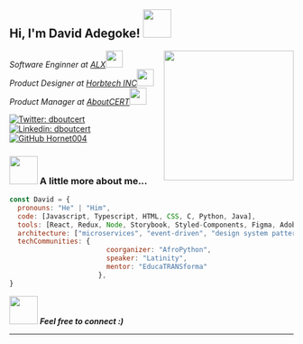 <h2> Hi, I'm David Adegoke! <img src="https://media.giphy.com/media/mGcNjsfWAjY5AEZNw6/giphy.gif" width="50"></h2>
<img align='right' src="https://media.giphy.com/media/hpF9R9M1PHN5e5liSx/giphy.gif?cid=ecf05e47fm0qgol15dz6b63hqc5bq6xkawypecii6wlxekdr&rid=giphy.gif&ct=g" width="230">
<p><em>Software Enginner at <a href="https://www.alxafrica.com/">ALX</a><img src="https://media.giphy.com/media/fYSnHlufseco8Fh93Z/giphy.gif" width="30"></br>Product Designer at <a href="https://#">Horbtech INC</a><img src="https://media.giphy.com/media/WUlplcMpOCEmTGBtBW/giphy.gif" width="30"></br>Product Manager at <a href="https://#">AboutCERT</a><img src="https://media.giphy.com/media/WUlplcMpOCEmTGBtBW/giphy.gif" width="30"> 
</em></p>

[![Twitter: dboutcert](https://img.shields.io/twitter/follow/dboutcert?style=social)](https://twitter.com/dboutcert)
[![Linkedin: dboutcert](https://img.shields.io/badge/-dboutcert-blue?style=flat-square&logo=Linkedin&logoColor=white&link=https://www.linkedin.com/in/dboutcert/)](https://www.linkedin.com/in/dboutcert/)
[![GitHub Hornet004](https://img.shields.io/github/followers/Hornet004?label=follow&style=social)](https://github.com/Hornet004)


### <img src="https://media.giphy.com/media/VgCDAzcKvsR6OM0uWg/giphy.gif" width="50"> A little more about me...  

```javascript
const David = {
  pronouns: "He" | "Him",
  code: [Javascript, Typescript, HTML, CSS, C, Python, Java],
  tools: [React, Redux, Node, Storybook, Styled-Components, Figma, Adobe XD],
  architecture: ["microservices", "event-driven", "design system pattern"],
  techCommunities: {
                        coorganizer: "AfroPython",
                        speaker: "Latinity",
                        mentor: "EducaTRANSforma"
                      },
}
```

<img src="https://media.giphy.com/media/VEj30DuFKtXE0o5MBS/giphy.gif?cid=ecf05e474bfg2ndttswb40olzq1ncnisnzun21h4nmux7bp7&rid=giphy.gif&ct=g" width="50"> <em><b>Feel free to connect :)</em>

---
